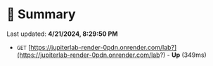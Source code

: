 # 📖 Summary
Last updated: **4/21/2024, 8:29:50 PM**

- `GET` [https://jupiterlab-render-0pdn.onrender.com/lab?](https://jupiterlab-render-0pdn.onrender.com/lab?) - **Up** (349ms)
